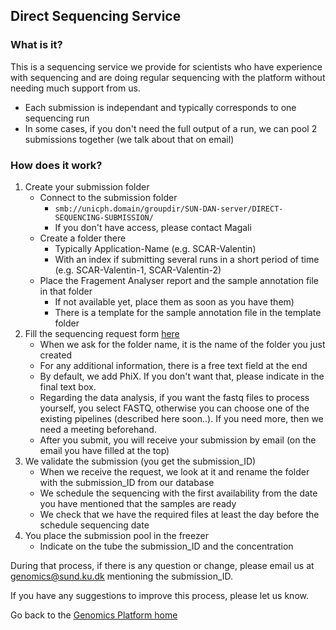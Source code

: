 ## Direct Sequencing Service

### What is it?
This is a sequencing service we provide for scientists who have experience with sequencing and are doing regular sequencing with the platform without needing much support from us.

* Each submission is independant and typically corresponds to one sequencing run
* In some cases, if you don't need the full output of a run, we can pool 2 submissions together (we talk about that on email)

### How does it work?

1. Create your submission folder
     * Connect to the submission folder 
       * `smb://unicph.domain/groupdir/SUN-DAN-server/DIRECT-SEQUENCING-SUBMISSION/`
       * If you don't have access, please contact Magali
     * Create a folder there
       * Typically Application-Name (e.g. SCAR-Valentin) 
       * With an index if submitting several runs in a short period of time (e.g. SCAR-Valentin-1, SCAR-Valentin-2)
     * Place the Fragement Analyser report and the sample annotation file in that folder
        * If not available yet, place them as soon as you have them)
        * There is a template for the sample annotation file in the template folder
2. Fill the sequencing request form [here](https://docs.google.com/forms/d/e/1FAIpQLSeSqTGVYCL0nbWNZZjvitcQ5drs0SUI86V3coCqVx7pSmD0FA/viewform)
     * When we ask for the folder name, it is the name of the folder you just created
     * For any additional information, there is a free text field at the end
     * By default, we add PhiX. If you don't want that, please indicate in the final text box.
     * Regarding the data analysis, if you want the fastq files to process yourself, you select FASTQ, otherwise you can choose one of the existing pipelines (described here soon..). If you need more, then we need a meeting beforehand.
     * After you submit, you will receive your submission by email (on the email you have filled at the top)
3. We validate the submission (you get the submission_ID)
     * When we receive the request, we look at it and rename the folder with the submission_ID from our database
     * We schedule the sequencing with the first availability from the date you have mentioned that the samples are ready
     * We check that we have the required files at least the day before the schedule sequencing date
4. You place the submission pool in the freezer
     * Indicate on the tube the submission_ID and the concentration

During that process, if there is any question or change, please email us at genomics@sund.ku.dk mentioning the submission_ID.

If you have any suggestions to improve this process, please let us know.
 
Go back to the [Genomics Platform home](https://danstemgenomics.github.io)
